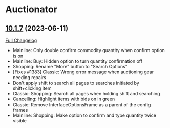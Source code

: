 # Auctionator

## [10.1.7](https://github.com/Auctionator/Auctionator/tree/10.1.7) (2023-06-11)
[Full Changelog](https://github.com/Auctionator/Auctionator/compare/10.1.6...10.1.7) 

- Mainline: Only double confirm commodity quantity when confirm option is on  
- Mainline: Buy: Hidden option to turn quantity confirmation off  
- Shopping: Rename "More" button to "Search Options"  
- [Fixes #1383] Classic: Wrong error message when auctioning gear needing repairs  
- Don't apply shift to search all pages to searches initiated by shift+clicking item  
- Classic: Shopping: Search all pages when holding shift and searching  
- Cancelling: Highlight items with bids on in green  
- Classic: Remove InterfaceOptionsFrame as a parent of the config frames  
- Mainline: Shopping: Make option to confirm and type quantity twice visible  
